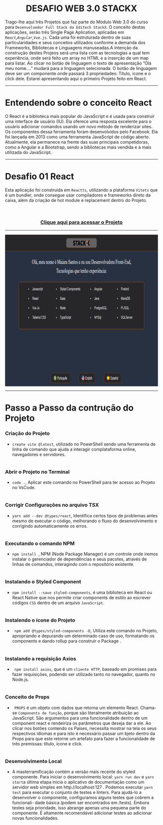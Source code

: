 <div align="center">
 
 # DESAFIO WEB 3.0 STACKX

</div>

 Trago-lhe aqui três Projetos que faz parte do Módulo Web 3.0 do curso para `Desenvolvedor Full Stack da Editech StackX`. O conceito destas aplicações, serão três Single Page Aplication, aplicadas em <i>`React`,`Angular`,`Vue.js`</i>. Cada uma foi estruturada dentro de suas particularidades e seus conceitos utilizados conforme 
a demanda dos Frameworks, Bibliotecas e Linguagens manuseadas.A intenção da construção destes Projeos será uma lista com as tecnologias a qual tem experiência, onde será feito um array no HTML e a inserção de um map para listar. Ao clicar no botão de linguagem o texto de apresentação ”Olá meu nome....” mudará para a linguagem selecionada. O botão de linguagem deve ser um componente onde passará 3 propriedades: Título, ícone e o click dele. Estarei apresentando aqui o primeiro Projeto feito em React. 
  
 ***
   
  #  Entendendo sobre o conceito React
  
  O React é a biblioteca mais popular do JavaScript e é usada para construir uma interface de usuário (IU). Ela oferece uma resposta excelente para o usuário adicionar comandos usando um novo método de renderizar sites. Os componentes dessa ferramenta foram desenvolvidos pelo Facebook. Ela foi lançada em 2013 como uma ferramenta JavaScript de código aberto. Atualmente, ela permanece na frente das suas principais competidoras, como a Angular e a Bootstrap, sendo a bibliotecas mais vendida e a mais utilizada do JavaScript.  
 
 ***
 
  #  Desafio 01 React
 
  Esta aplicação foi construida em `Reactts`, utilizando a plataforma `Vitets` que é um bundler, onde consegue usar compiladores e frameworks direto  da caixa, além da criação de hot module e replacement dentro do Projeto.

  
  <br>
  
  ### <div align="center"> [Clique aqui para acessar o Projeto](https://desafioweb30-react.netlify.app/)
   
   ***
   
   <img src="react.png" align="center" height="500em" width="100%">
   
   ***
   
  #  Passo a Passo da contrução do Projeto
    
    
   
   ###  Criação do Projeto
   
- ```create vite @latest```, utilizado no PowerShell sendo uma ferramenta de linha de comando que ajuda a interagir complataforma online, navegadores e servidores.

#
 
###  Abrir o Projeto no Terminal
   
- ```code .```, Aplicar este comando no PowerShell para ter acesso ao Projeto no VsCode.

#

###  Corrigir Configurações no arquivo TSX
   
- ```yarn add --dev @types/react```, Identifica certos tipos de problemas antes mesmo de executar o código, melhorando o fluxo do desenvolvimento e corrigindo 
automaticamente os erros.

#
 
###  Executando o comando NPM
 
- ```npm install ```, NPM (Node Package Manager) é um controle onde iremos instalar o gerenciador de dependências e seus pacotes, através de linhas de comandos, interagindo com o repositório existente.

#
 
###  Instalando o Styled Component
   
 - ```npm install --save styled-components```, é uma biblioteca em React ou React Native que nos permite criar components de estilo ao escrever códigos `CSS` dentro de um arquivo `JavaScript`.
 
 #
 
###  Instalendo o ícone do Projeto
   
- ``` npm add @types/styled-components -D```, Utiliza este comando no Projeto, apropriando e depurando um determinado  caso de uso, formatando os components e dando rollup para construir o Package .

#
 
###  Instalando a requisição Axios
   
- ``` npm install axios```, que é um `cliente HTTP`, baseado em promises para fazer requisições, podendo ser utilizado tanto no navegador, quanto no Node.js.

#
    
###  Conceito de Props
 
- `` PROPS`` é um objeto  com dados que retorna um elemento React. Chama-se `Components de função`, porque são literalmente  atribuição ao JavaScript. São argumentos para uma funcionalidade dentro de um component react e rendeiriza os parâmetros que  deseja dar a ele. Ao clicar nos botões contendo os Países, necessita mostrar na tela os seus respectivos idiomas e para isto é necessário passar um bjeto dentro da Props para que este retorne um artefato para fazer a funcionalidade de três premissas: título, ícone e click. 

#

###  Desenvolvimento Local

- A masterramificação contém a versão mais recente do styled componente. Para iniciar o desenvolvimento local: ``yarn run dev`` e ``yarn start``a última etapa inicia o aplicativo de documentação como um servidor web simples em http://localhost:127 .
Podemos executar ``yarn test`` para executar o conjunto de testes e linters. Para ajudá-lo a desenvolver o componente, configuramos alguns testes que cobrem a funcionali- dade básica (podem ser encontrados em /tests). Embora testes seja prioridade, isso abrange apenas uma pequena parte do componente. É altamente recomendável adicionar  testes ao adicionar novas funcionalidades.


